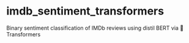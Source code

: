 # imdb_sentiment_transformers
Binary sentiment classification of IMDb reviews using distil BERT via 🤗 Transformers
